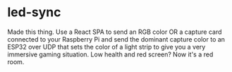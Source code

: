 # led-sync

Made this thing. Use a React SPA to send an RGB color OR a capture card connected to your Raspberry Pi and send the dominant capture color to an ESP32 over UDP that sets the color of a light strip to give you a very immersive gaming situation. Low health and red screen? Now it's a red room.
